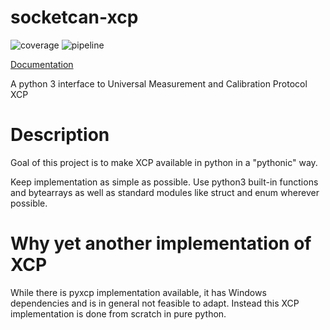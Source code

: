 # socketcan-xcp

![coverage](https://gitlab.com/Menschel/socketcan-xcp/badges/master/coverage.svg)
![pipeline](https://gitlab.com/Menschel/socketcan-xcp/badges/master/pipeline.svg)

[Documentation](https://menschel.gitlab.io/socketcan-xcp/)

A python 3 interface to Universal Measurement and Calibration Protocol XCP

# Description

Goal of this project is to make XCP available in python in a "pythonic" way.

Keep implementation as simple as possible.
Use python3 built-in functions and bytearrays as well as standard modules like struct and enum wherever possible.

# Why yet another implementation of XCP

While there is pyxcp implementation available, it has Windows dependencies and is in general not feasible to adapt. Instead this XCP implementation is done from scratch in pure python.


